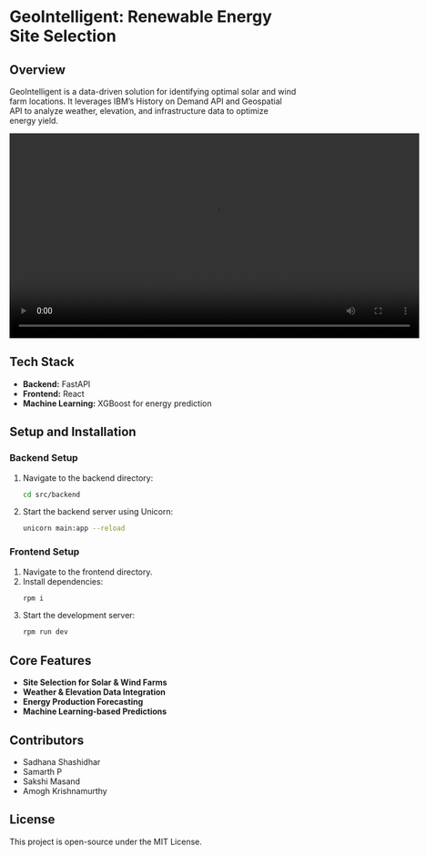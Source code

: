 # **GeoIntelligent: Renewable Energy Site Selection**  

## **Overview**  
GeoIntelligent is a data-driven solution for identifying optimal solar and wind farm locations. It leverages IBM’s History on Demand API and Geospatial API to analyze weather, elevation, and infrastructure data to optimize energy yield.  

<video width="720" controls>
  <source src="demo.mp4" type="video/mp4">
  Your browser does not support the video tag.
</video>

## **Tech Stack**  
- **Backend:** FastAPI 
- **Frontend:** React 
- **Machine Learning:** XGBoost for energy prediction  

## **Setup and Installation**  

### **Backend Setup**  
1. Navigate to the backend directory:  
   ```bash
   cd src/backend
   ```
2. Start the backend server using Unicorn:  
   ```bash
   unicorn main:app --reload
   ```

### **Frontend Setup**  
1. Navigate to the frontend directory.  
2. Install dependencies:  
   ```bash
   rpm i
   ```
3. Start the development server:  
   ```bash
   rpm run dev
   ```

## **Core Features**  
- **Site Selection for Solar & Wind Farms**  
- **Weather & Elevation Data Integration**  
- **Energy Production Forecasting**  
- **Machine Learning-based Predictions**  

## **Contributors**  
- Sadhana Shashidhar  
- Samarth P  
- Sakshi Masand  
- Amogh Krishnamurthy  

## **License**  
This project is open-source under the MIT License.  

